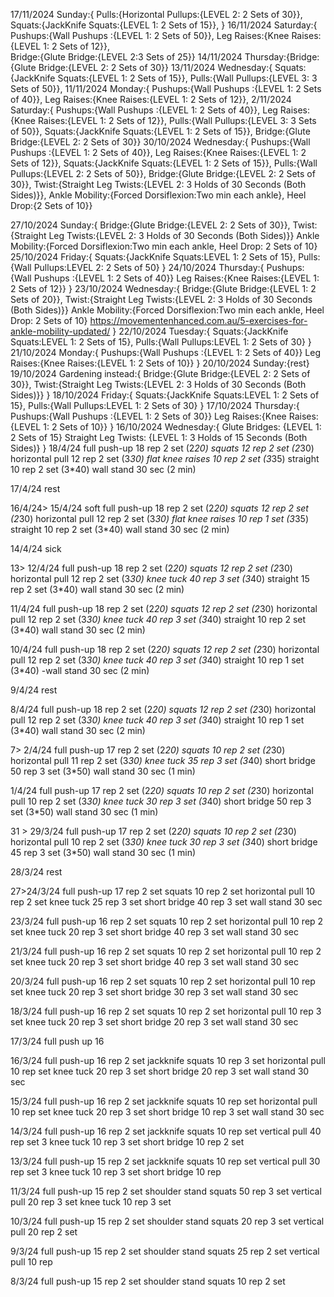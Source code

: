 17/11/2024
Sunday:{
    Pulls:{Horizontal Pullups:{LEVEL 2: 2 Sets of 30}},
    Squats:{JackKnife Squats:{LEVEL 1: 2 Sets of 15}},
}
16/11/2024
Saturday:{
    Pushups:{Wall Pushups :{LEVEL 1: 2 Sets of 50}},
    Leg Raises:{Knee Raises:{LEVEL 1: 2 Sets of 12}},   
    Bridge:{Glute Bridge:{LEVEL 2:3 Sets of 25}}
14/11/2024
Thursday:{Bridge:{Glute Bridge:{LEVEL 2: 2 Sets of 30}}
13/11/2024
Wednesday:{
    Squats:{JackKnife Squats:{LEVEL 1: 2 Sets of 15}},
    Pulls:{Wall Pullups:{LEVEL 3: 3 Sets of 50}},
11/11/2024
Monday:{
    Pushups:{Wall Pushups :{LEVEL 1: 2 Sets of 40}},
    Leg Raises:{Knee Raises:{LEVEL 1: 2 Sets of 12}},
2/11/2024
Saturday:{
    Pushups:{Wall Pushups :{LEVEL 1: 2 Sets of 40}},
    Leg Raises:{Knee Raises:{LEVEL 1: 2 Sets of 12}},
    Pulls:{Wall Pullups:{LEVEL 3: 3 Sets of 50}},
    Squats:{JackKnife Squats:{LEVEL 1: 2 Sets of 15}},
    Bridge:{Glute Bridge:{LEVEL 2: 2 Sets of 30}}
30/10/2024
Wednesday:{
    Pushups:{Wall Pushups :{LEVEL 1: 2 Sets of 40}},
    Leg Raises:{Knee Raises:{LEVEL 1: 2 Sets of 12}},
    Squats:{JackKnife Squats:{LEVEL 1: 2 Sets of 15}},
    Pulls:{Wall Pullups:{LEVEL 2: 2 Sets of 50}},
    Bridge:{Glute Bridge:{LEVEL 2: 2 Sets of 30}},
    Twist:{Straight Leg Twists:{LEVEL 2: 3 Holds of 30 Seconds (Both Sides)}},
    Ankle Mobility:{Forced Dorsiflexion:Two min each ankle},
    Heel Drop:{2 Sets of 10}}

27/10/2024
Sunday:{
    Bridge:{Glute Bridge:{LEVEL 2: 2 Sets of 30}},
    Twist:{Straight Leg Twists:{LEVEL 2: 3 Holds of 30 Seconds (Both Sides)}}
    Ankle Mobility:{Forced Dorsiflexion:Two min each ankle,
    Heel Drop: 2 Sets of 10}
25/10/2024
Friday:{
    Squats:{JackKnife Squats:LEVEL 1: 2 Sets of 15},
    Pulls:{Wall Pullups:LEVEL 2: 2 Sets of 50}
}
24/10/2024
Thursday:{
Pushups:{Wall Pushups :{LEVEL 1: 2 Sets of 40}}
Leg Raises:{Knee Raises:{LEVEL 1: 2 Sets of 12}}
}
23/10/2024
Wednesday:{
    Bridge:{Glute Bridge:{LEVEL 1: 2 Sets of 20}},
    Twist:{Straight Leg Twists:{LEVEL 2: 3 Holds of 30 Seconds (Both Sides)}}
    Ankle Mobility:{Forced Dorsiflexion:Two min each ankle,
    Heel Drop: 2 Sets of 10}
    https://movementenhanced.com.au/5-exercises-for-ankle-mobility-updated/
}
22/10/2024
Tuesday:{
    Squats:{JackKnife Squats:LEVEL 1: 2 Sets of 15},
    Pulls:{Wall Pullups:LEVEL 1: 2 Sets of 30}
}
21/10/2024
Monday:{
Pushups:{Wall Pushups :{LEVEL 1: 2 Sets of 40}}
Leg Raises:{Knee Raises:{LEVEL 1: 2 Sets of 10}}
}
20/10/2024
Sunday:{rest}
19/10/2024
Gardening
instead:{
    Bridge:{Glute Bridge:{LEVEL 2: 2 Sets of 30}},
    Twist:{Straight Leg Twists:{LEVEL 2: 3 Holds of 30 Seconds (Both Sides)}}
}
18/10/2024
Friday:{
    Squats:{JackKnife Squats:LEVEL 1: 2 Sets of 15},
    Pulls:{Wall Pullups:LEVEL 1: 2 Sets of 30}
}
17/10/2024
Thursday:{
Pushups:{Wall Pushups :{LEVEL 1: 2 Sets of 30}}
Leg Raises:{Knee Raises:{LEVEL 1: 2 Sets of 10}}
}
16/10/2024
Wednesday:{
Glute Bridges: {LEVEL 1: 2 Sets of 15}
Straight Leg Twists: {LEVEL 1: 3 Holds of 15 Seconds (Both Sides)}
}
18/4/24
full push-up 18 rep 2 set (2*20)
squats 12 rep 2 set (2*30)
horizontal pull 12 rep 2 set (3*30)
flat knee raises 10 rep 2 set (3*35)
straight 10 rep 2 set (3*40)
wall stand 30 sec (2 min)

17/4/24 rest

16/4/24>
15/4/24 soft
full push-up 18 rep 2 set (2*20)
squats 12 rep 2 set (2*30)
horizontal pull 12 rep 2 set (3*30)
flat knee raises 10 rep 1 set (3*35)
straight 10 rep 2 set (3*40)
wall stand 30 sec (2 min)

14/4/24 sick

13> 12/4/24
full push-up 18 rep 2 set (2*20)
squats 12 rep 2 set (2*30)
horizontal pull 12 rep 2 set (3*30)
knee tuck 40 rep 3 set (3*40)
straight 15 rep 2 set (3*40)
wall stand 30 sec (2 min)

11/4/24
full push-up 18 rep 2 set (2*20)
squats 12 rep 2 set (2*30)
horizontal pull 12 rep 2 set (3*30)
knee tuck 40 rep 3 set (3*40)
straight 10 rep 2 set (3*40)
wall stand 30 sec (2 min)

10/4/24
full push-up 18 rep 2 set (2*20)
squats 12 rep 2 set (2*30)
horizontal pull 12 rep 2 set (3*30)
knee tuck 40 rep 3 set (3*40)
straight 10 rep 1 set (3*40)
-wall stand 30 sec (2 min)

9/4/24 rest

8/4/24
full push-up 18 rep 2 set (2*20)
squats 12 rep 2 set (2*30)
horizontal pull 12 rep 2 set (3*30)
knee tuck 40 rep 3 set (3*40)
straight 10 rep 1 set (3*40)
wall stand 30 sec (2 min)

7> 2/4/24
full push-up 17 rep 2 set (2*20)
squats 10 rep 2 set (2*30)
horizontal pull 11 rep 2 set (3*30)
knee tuck 35 rep 3 set (3*40)
short bridge 50 rep 3 set (3*50)
wall stand 30 sec (1 min)

1/4/24
full push-up 17 rep 2 set (2*20)
squats 10 rep 2 set (2*30)
horizontal pull 10 rep 2 set (3*30)
knee tuck 30 rep 3 set (3*40)
short bridge 50 rep 3 set (3*50)
wall stand 30 sec (1 min)

31 > 29/3/24
full push-up 17 rep 2 set (2*20)
squats 10 rep 2 set (2*30)
horizontal pull 10 rep 2 set (3*30)
knee tuck 30 rep 3 set (3*40)
short bridge 45 rep 3 set (3*50)
wall stand 30 sec (1 min)

28/3/24
rest

27>24/3/24
full push-up 17 rep 2 set
squats 10 rep 2 set
horizontal pull 10 rep 2 set
knee tuck 25 rep 3 set
short bridge 40 rep 3 set
wall stand 30 sec

23/3/24
full push-up 16 rep 2 set
squats 10 rep 2 set
horizontal pull 10 rep 2 set
knee tuck 20 rep 3 set
short bridge 40 rep 3 set
wall stand 30 sec

21/3/24
full push-up 16 rep 2 set
squats 10 rep 2 set
horizontal pull 10 rep 2 set
knee tuck 20 rep 3 set
short bridge 40 rep 3 set
wall stand 30 sec

20/3/24
full push-up 16 rep 2 set
squats 10 rep 2 set
horizontal pull 10 rep  set
knee tuck 20 rep 3 set
short bridge 30 rep 3 set
wall stand 30 sec

18/3/24
full push-up 16 rep 2 set
squats 10 rep 2 set
horizontal pull 10 rep 3 set
knee tuck 20 rep 3 set
short bridge 20 rep 3 set
wall stand 30 sec

17/3/24
full push up 16

16/3/24
full push-up 16 rep 2 set
jackknife squats 10 rep 3 set
horizontal pull 10 rep  set
knee tuck 20 rep 3 set
short bridge 20 rep 3 set
wall stand 30 sec

15/3/24
full push-up 16 rep 2 set
jackknife squats 10 rep  set
horizontal pull 10 rep  set
knee tuck 20 rep 3 set
short bridge 10 rep 3 set
wall stand 30 sec

14/3/24
full push-up 16 rep 2 set
jackknife squats 10 rep  set
vertical pull 40 rep set 3
knee tuck 10 rep 3 set
short bridge 10 rep 2 set

13/3/24
full push-up 15 rep 2 set
jackknife squats 10 rep  set
vertical pull 30 rep set 3
knee tuck 10 rep 3 set
short bridge 10 rep

11/3/24
full push-up 15 rep 2 set
shoulder stand squats 50 rep 3 set
vertical pull 20 rep 3 set
knee tuck 10 rep 3 set

10/3/24
full push-up 15 rep 2 set
shoulder stand squats 20 rep 3 set
vertical pull 20 rep 2 set

9/3/24
full push-up 15 rep 2 set
shoulder stand squats 25 rep 2 set
vertical pull 10 rep

8/3/24
full push-up 15 rep 2 set
shoulder stand squats 10 rep 2 set
